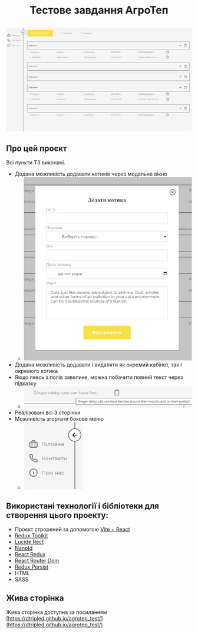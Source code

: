 <h1 align="center">Тестове завдання АгроТеп</h1>
<h2 align="center">

<img src="src/images/banner.jpg">

## Про цей проєкт

Всі пункти ТЗ виконані.

- Додана можливість додавати котиків через модальне вікно
  - <img src="src/images/modal.jpg">
- Додана можливість додавати і видаляти як окремий кабінет, так і окремого котика
- Якщо якесь з полів завелике, можна побачити повний текст через підказку
  - <img src="src/images/hint.jpg">
- Реалізовані всі 3 сторінки
- Можливість згортати бокове меню
  - <img src="src/images/sidebar.jpg">

## Використані технології і бібліотеки для створення цього проекту:

- Проєкт строрений за допомогою [Vite + React](https://github.com/vitejs/vite)
- [Redux Toolkit](https://redux-toolkit.js.org)
- [Lucide Rect](https://lucide.dev/guide/packages/lucide-react)
- [NanoId](https://www.npmjs.com/package/nanoid)
- [React Redux](https://react-redux.js.org)
- [React Router Dom](https://reactrouter.com/en/main)
- [Redux Persist](https://github.com/rt2zz/redux-persist)
- HTML
- SASS

## Жива сторінка

Жива сторінка доступна за посиланням [https://dtripled.github.io/agrotep_test/](https://dtripled.github.io/agrotep_test/)
